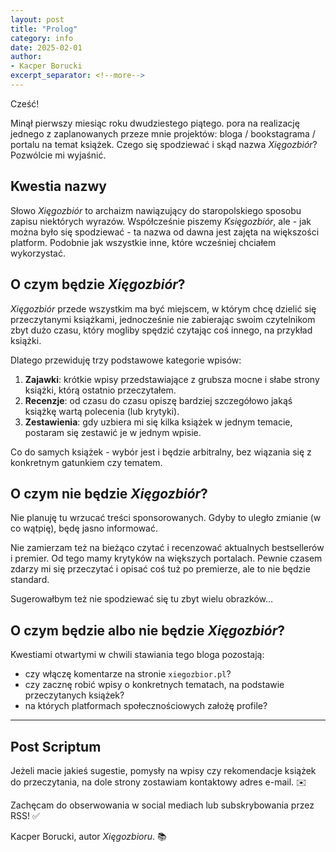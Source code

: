 ```yaml
---
layout: post
title: "Prolog"
category: info
date: 2025-02-01
author:
- Kacper Borucki
excerpt_separator: <!--more-->
---
```


Cześć!

Minął pierwszy miesiąc roku dwudziestego piątego. pora na realizację jednego z zaplanowanych przeze mnie projektów: bloga / bookstagrama / portalu na temat książek. Czego się spodziewać i skąd nazwa *Xięgozbiór*? Pozwólcie mi wyjaśnić.

<!--more-->
## Kwestia nazwy

Słowo *Xięgozbiór* to archaizm nawiązujący do staropolskiego sposobu zapisu niektórych wyrazów. Współcześnie piszemy *Księgozbiór*, ale - jak można było się spodziewać - ta nazwa od dawna jest zajęta na większości platform. Podobnie jak wszystkie inne, które wcześniej chciałem wykorzystać.

## O czym będzie *Xięgozbiór*?

*Xięgozbiór* przede wszystkim ma być miejscem, w którym chcę dzielić się przeczytanymi książkami, jednocześnie nie zabierając swoim czytelnikom zbyt dużo czasu, który mogliby spędzić czytając coś innego, na przykład książki.

Dlatego przewiduję trzy podstawowe kategorie wpisów:

1. **Zajawki**: krótkie wpisy przedstawiające z grubsza mocne i słabe strony książki, którą ostatnio przeczytałem.
2. **Recenzje**: od czasu do czasu opiszę bardziej szczegółowo jakąś książkę wartą polecenia (lub krytyki).
3. **Zestawienia**: gdy uzbiera mi się kilka książek w jednym temacie, postaram się zestawić je w jednym wpisie.

Co do samych książek - wybór jest i będzie arbitralny, bez wiązania się z konkretnym gatunkiem czy tematem.

## O czym nie będzie *Xięgozbiór*?

Nie planuję tu wrzucać treści sponsorowanych. Gdyby to uległo zmianie (w co wątpię), będę jasno informować.

Nie zamierzam też na bieżąco czytać i recenzować aktualnych bestsellerów i premier. Od tego mamy krytyków na większych portalach. Pewnie czasem zdarzy mi się przeczytać i opisać coś tuż po premierze, ale to nie będzie standard.

Sugerowałbym też nie spodziewać się tu zbyt wielu obrazków...

## O czym będzie albo nie będzie *Xięgozbiór*?

Kwestiami otwartymi w chwili stawiania tego bloga pozostają:

- czy włączę komentarze na stronie `xiegozbior.pl`?
- czy zacznę robić wpisy o konkretnych tematach, na podstawie przeczytanych książek?
- na których platformach społecznościowych założę profile?

---

## Post Scriptum

Jeżeli macie jakieś sugestie, pomysły na wpisy czy rekomendacje książek do przeczytania, na dole strony zostawiam kontaktowy adres e-mail. ✉️

Zachęcam do obserwowania w social mediach lub subskrybowania przez RSS! ✅

Kacper Borucki, autor *Xięgozbioru*. 📚
